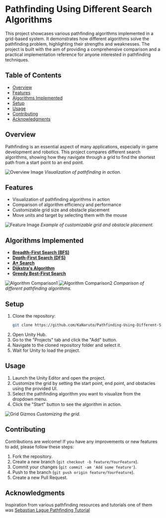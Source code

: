 # Pathfinding Using Different Search Algorithms

This project showcases various pathfinding algorithms implemented in a grid-based system. It demonstrates how different algorithms solve the pathfinding problem, highlighting their strengths and weaknesses. The project is built with the aim of providing a comprehensive comparison and a practical implementation reference for anyone interested in pathfinding techniques.

## Table of Contents
- [Overview](#overview)
- [Features](#features)
- [Algorithms Implemented](#algorithms-implemented)
- [Setup](#setup)
- [Usage](#usage)
- [Contributing](#contributing)
- [Acknowledgments](#acknowledgments)


## Overview
Pathfinding is an essential aspect of many applications, especially in game development and robotics. This project compares different search algorithms, showing how they navigate through a grid to find the shortest path from a start point to an end point.

![Overview Image](https://github.com/KaNaruto/Pathfinding-Using-Different-Search-Algorithms-In-Unity/assets/121254562/321707ed-4446-4708-9e11-69d7f8f40c3b)
*Visualization of pathfinding in action.*

## Features
- Visualization of pathfinding algorithms in action
- Comparison of algorithm efficiency and performance
- Customizable grid size and obstacle placement
- Move units and target by selecting them with the mouse



![Feature Image](https://github.com/KaNaruto/Pathfinding-Using-Different-Search-Algorithms-In-Unity/assets/121254562/873df9cf-58d0-42a9-9b6f-b1f34b708dc6)
*Example of customizable grid and obstacle placement.*

## Algorithms Implemented
- **[Breadth-First Search (BFS)](https://en.wikipedia.org/wiki/Breadth-first_search)**
- **[Depth-First Search (DFS)](https://en.wikipedia.org/wiki/Depth-first_search)**
- **[A\* Search](https://en.wikipedia.org/wiki/A*_search_algorithm)**
- **[Dijkstra's Algorithm](https://en.wikipedia.org/wiki/Dijkstra%27s_algorithm)**
- **[Greedy Best-First Search](https://en.wikipedia.org/wiki/Best-first_search)**

![Algorithm Comparison1](https://github.com/KaNaruto/Pathfinding-Using-Different-Search-Algorithms-In-Unity/assets/121254562/49668730-3718-4839-a51d-fc98ef6878c0)
![Algorithm Comparison2](https://github.com/KaNaruto/Pathfinding-Using-Different-Search-Algorithms-In-Unity/assets/121254562/61753142-73f5-475a-937b-591ffe762204)
*Comparison of different pathfinding algorithms.*

## Setup
1. Clone the repository:
    ```sh
    git clone https://github.com/KaNaruto/Pathfinding-Using-Different-Search-Algorithms-In-Unity.git
    ```
2. Open Unity Hub.
3. Go to the "Projects" tab and click the "Add" button.
4. Navigate to the cloned repository folder and select it.
5. Wait for Unity to load the project.

## Usage
1. Launch the Unity Editor and open the project.
2. Customize the grid by setting the start point, end point, and obstacles using the provided UI.
3. Select the pathfinding algorithm you want to visualize from the dropdown menu.
4. Click the "Start" button to see the algorithm in action.


![Grid Gizmos](https://github.com/KaNaruto/Pathfinding-Using-Different-Search-Algorithms-In-Unity/assets/121254562/cd69e981-f366-4034-8f2b-cdd66eec52ea)
*Customizing the grid.*

## Contributing
Contributions are welcome! If you have any improvements or new features to add, please follow these steps:
1. Fork the repository.
2. Create a new branch (`git checkout -b feature/YourFeature`).
3. Commit your changes (`git commit -am 'Add some feature'`).
4. Push to the branch (`git push origin feature/YourFeature`).
5. Create a new Pull Request.

## Acknowledgments
Inspiration from various pathfinding resources and tutorials one of them was [Sebastian Lague Pathfinding Tutorial](https://www.youtube.com/watch?v=-L-WgKMFuhE&list=PLFt_AvWsXl0cq5Umv3pMC9SPnKjfp9eGW)
